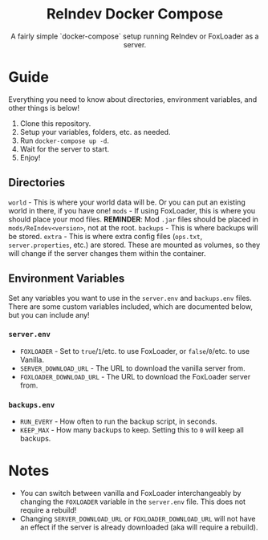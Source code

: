 <h1 align="center">
  ReIndev Docker Compose
</h1>

<p align="center">
  A fairly simple `docker-compose` setup running ReIndev or FoxLoader as a server.
</p>

# Guide

Everything you need to know about directories, environment variables, and other things is below!

1. Clone this repository.
2. Setup your variables, folders, etc. as needed.
3. Run `docker-compose up -d`.
4. Wait for the server to start.
5. Enjoy!

## Directories

`world` - This is where your world data will be. Or you can put an existing world in there, if you have one!
`mods` - If using FoxLoader, this is where you should place your mod files. **REMINDER**: Mod `.jar` files should be placed in `mods/ReIndev<version>`, not at the root.
`backups` - This is where backups will be stored.
`extra` - This is where extra config files (`ops.txt`, `server.properties`, etc.) are stored. These are mounted as volumes, so they will change if the server changes them within the container.

## Environment Variables

Set any variables you want to use in the `server.env` and `backups.env` files. There are some custom variables included, which are documented below, but you can include any!

### `server.env`

- `FOXLOADER` - Set to `true`/`1`/etc. to use FoxLoader, or `false`/`0`/etc. to use Vanilla.
- `SERVER_DOWNLOAD_URL` - The URL to download the vanilla server from.
- `FOXLOADER_DOWNLOAD_URL` - The URL to download the FoxLoader server from.

### `backups.env`

- `RUN_EVERY` - How often to run the backup script, in seconds.
- `KEEP_MAX` - How many backups to keep. Setting this to `0` will keep all backups.

# Notes

* You can switch between vanilla and FoxLoader interchangeably by changing the `FOXLOADER` variable in the `server.env` file. This does not require a rebuild!
* Changing `SERVER_DOWNLOAD_URL` or `FOXLOADER_DOWNLOAD_URL` will not have an effect if the server is already downloaded (aka will require a rebuild).